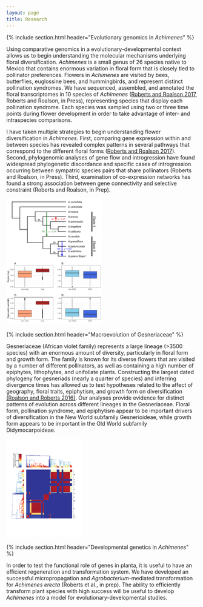 ```yaml
---
layout: page
title: Research
---
```

{% include section.html header="Evolutionary genomics in <em>Achimenes</em>" %}

Using comparative genomics in a evolutionary-developmental context allows us to begin understanding the molecular mechanisms underlying floral diversification. *Achimenes* is a small genus of 26 species native to Mexico that contains enormous variation in floral form that is closely tied to pollinator preferences. Flowers in _Achimenes_ are visited by bees, butterflies, euglossine bees, and hummingbirds, and represent distinct pollination syndromes. We have sequenced, assembled, and annotated the floral transcriptomes in 10 species of _Achimenes_ ([Roberts and Roalson 2017](https://bmcgenomics.biomedcentral.com/articles/10.1186/s12864-017-3623-8), Roberts and Roalson, in Press), representing species that display each pollination syndrome. Each species was sampled using two or three time points during flower development in order to take advantage of inter- and intraspecies comparisons.

I have taken multiple strategies to begin understanding flower diversification in _Achimenes_. First, comparing gene expression within and between species has revealed complex patterns in several pathways that correspond to the different floral forms ([Roberts and Roalson 2017](https://bmcgenomics.biomedcentral.com/articles/10.1186/s12864-017-3623-8)). Second, phylogenomic analyses of gene flow and introgression have found widespread phylogenetic discordance and specific cases of introgression occurring between sympatric species pairs that share pollinators (Roberts and Roalson, in Press). Third, examination of co-expression networks has found a strong association between gene connectivity and selective constraint (Roberts and Roalson, in Prep). 

<img src="/images/Figure3.png" width="50%" height="50%"/> <img src="/images/Figure3-Degree-Eigen.png" width="50%" height="50%"/>

{% include section.html header="Macroevolution of Gesneriaceae" %}

Gesneriaceae (African violet family) represents a large lineage (>3500 species) with an enormous amount of diversity, particularly in floral form and growth form. The family is known for its diverse flowers that are visited by a number of different pollinators, as well as containing a high number of epiphytes, lithophytes, and unifoliate plants. Constructing the largest dated phylogeny for gesneriads (nearly a quarter of species) and inferring divergence times has allowed us to test hypotheses related to the affect of geography, floral traits, epiphytism, and growth form on diversification [(Roalson and Roberts 2016)](http://sysbio.oxfordjournals.org/content/65/4/662). Our analyses provide evidence for distinct patterns of evolution across different lineages in the Gesneriaceae. Floral form, pollination syndrome, and epiphytism appear to be important drivers of diversification in the New World subfamily Gesnerioideae, while growth form appears to be important in the Old World subfamily Didymocarpoideae.

<img src="/images/Fig4.png" width="40%" height="40%"/>

{% include section.html header="Developmental genetics in <em>Achimenes</em>" %}

In order to test the functional role of genes in planta, it is useful to have an efficient regeneration and transformation system. We have developed an successful micropropagation and *Agrobacterium*-mediated transformation for *Achimenes erecta* (Roberts et al., in prep). The ability to efficiently transform plant species with high success will be useful to develop *Achimenes* into a model for evolutionary-developmental studies. 


